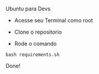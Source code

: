 Ubuntu para Devs

- Acesse seu Terminal como root

- Clone o repositorio

- Rode o comando 

```
bash requirements.sh
```

Done!
